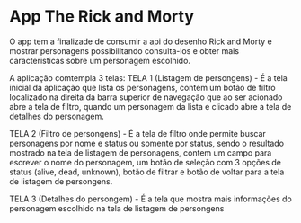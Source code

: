 # App The Rick and Morty

O app tem a finalizade de consumir a api do desenho Rick and Morty e mostrar personagens possibilitando consulta-los e obter mais caracteristicas sobre um personagem escolhido.

A aplicação comtempla 3 telas:
TELA 1 (Listagem de persongens) - É a tela inicial da aplicação que lista os personagens, contem um botão de filtro localizado na direita da barra superior de navegação que ao ser acionado abre a tela de filtro, quando um personagem da lista e clicado abre a tela de detalhes do personagem.

TELA 2 (Filtro de persongens) - É a tela de filtro onde permite buscar personagens por nome e status ou somente por status, sendo o resultado mostrado na tela de listagem de personagens, contem um campo para escrever o nome do personagem, um botão de seleção com 3 opções de status (alive, dead, unknown), botão de filtrar e botão de voltar para a tela de listagem de persongens.

TELA 3 (Detalhes do persongem) - É a tela que mostra mais informações do personagem escolhido na tela de listagem de persongens






